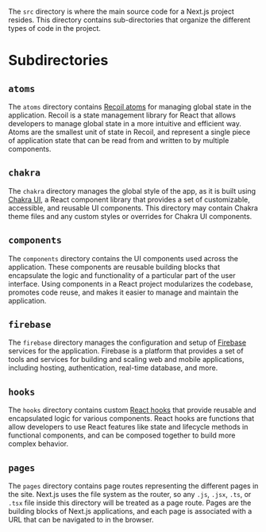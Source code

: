 The `src` directory is where the main source code for a Next.js project resides. This directory contains sub-directories that organize the different types of code in the project.

# **Subdirectories**
## **`atoms`**
The `atoms` directory contains [Recoil atoms](https://recoiljs.org/docs/basic-tutorial/atoms) for managing global state in the application. Recoil is a state management library for React that allows developers to manage global state in a more intuitive and efficient way. Atoms are the smallest unit of state in Recoil, and represent a single piece of application state that can be read from and written to by multiple components.

## **`chakra`**
The `chakra` directory manages the global style of the app, as it is built using [Chakra UI](https://chakra-ui.com/), a React component library that provides a set of customizable, accessible, and reusable UI components. This directory may contain Chakra theme files and any custom styles or overrides for Chakra UI components.

## **`components`**
The `components` directory contains the UI components used across the application. These components are reusable building blocks that encapsulate the logic and functionality of a particular part of the user interface. Using components in a React project modularizes the codebase, promotes code reuse, and makes it easier to manage and maintain the application.

## **`firebase`**
The `firebase` directory manages the configuration and setup of [Firebase](https://firebase.google.com/) services for the application. Firebase is a platform that provides a set of tools and services for building and scaling web and mobile applications, including hosting, authentication, real-time database, and more.

## **`hooks`**
The `hooks` directory contains custom [React hooks](https://reactjs.org/docs/hooks-custom.html) that provide reusable and encapsulated logic for various components. React hooks are functions that allow developers to use React features like state and lifecycle methods in functional components, and can be composed together to build more complex behavior.

## **`pages`**
The `pages` directory contains page routes representing the different pages in the site. Next.js uses the file system as the router, so any `.js`, `.jsx`, `.ts`, or `.tsx` file inside this directory will be treated as a page route. Pages are the building blocks of Next.js applications, and each page is associated with a URL that can be navigated to in the browser.